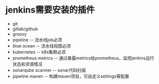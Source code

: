 # jenkins需要安装的插件
- git
- gitlab/github
- groovy
- pipeline -- 流水线job必须
- blue ocean -- 流水线视图必须
- kubernetes -- k8s集群必须
- prometheus metrics -- 通过暴露metrics给prometheus，监控jenkins运行状态和资源情况
- sonarqube scanner -- sonar代码扫描
- pipeline maven -- 构建maven项目，可自定义settings等配置